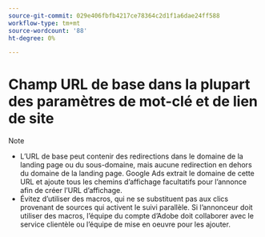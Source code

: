 ```yaml
---
source-git-commit: 029e406fbfb4217ce78364c2d1f1a6dae24ff588
workflow-type: tm+mt
source-wordcount: '88'
ht-degree: 0%

---
```

# Champ URL de base dans la plupart des paramètres de mot-clé et de lien de site

<!-- GGL expanded text ad, keyword, placement -->

>[!NOTE]
>
>* L’URL de base peut contenir des redirections dans le domaine de la landing page ou du sous-domaine, mais aucune redirection en dehors du domaine de la landing page. Google Ads extrait le domaine de cette URL et ajoute tous les chemins d’affichage facultatifs pour l’annonce afin de créer l’URL d’affichage.
>* Évitez d’utiliser des macros, qui ne se substituent pas aux clics provenant de sources qui activent le suivi parallèle. Si l’annonceur doit utiliser des macros, l’équipe du compte d’Adobe doit collaborer avec le service clientèle ou l’équipe de mise en oeuvre pour les ajouter.

